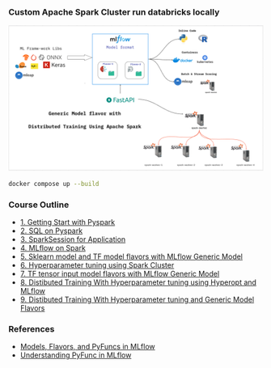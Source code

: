 ### Custom Apache Spark Cluster run databricks locally

![spark_image](./images/spark_cluster.png)

```bash
docker compose up --build
```


### Course Outline
- [1. Getting Start with Pyspark](./jobs/v1_getting_start.ipynb)
- [2. SQL on Pyspark](./jobs/v2_sql_on_spark.ipynb)
- [3. SparkSession for Application](./jobs/v3_sparkSession.ipynb)
- [4. MLflow on Spark](./jobs/v4_mlflow_onspark.ipynb)
- [5. Sklearn model and TF model flavors with MLflow Generic Model ](./jobs/mlflow_model_generic_flavor_1.ipynb)
- [6. Hyperparameter tuning using Spark Cluster ](./jobs/v6_hper_param.ipynb)
- [7. TF tensor input model flavors with MLflow Generic Model](./jobs/mlflow_model_generic_flavor_2.ipynb)
- [8. Distibuted Training With Hyperparameter tuning using Hyperopt and MLflow](./jobs/distibuted_trainingAnd_params_tuning_with_mlflow.ipynb)
- [9. Distibuted Training With Hyperparameter tuning and Generic Model Flavors](./jobs/ds_with_mlflow_flavor.ipynb)



### References
- [Models, Flavors, and PyFuncs in MLflow](https://mlflow.org/docs/latest/traditional-ml/creating-custom-pyfunc/part1-named-flavors/)
- [Understanding PyFunc in MLflow](https://mlflow.org/docs/latest/traditional-ml/creating-custom-pyfunc/part2-pyfunc-components/)